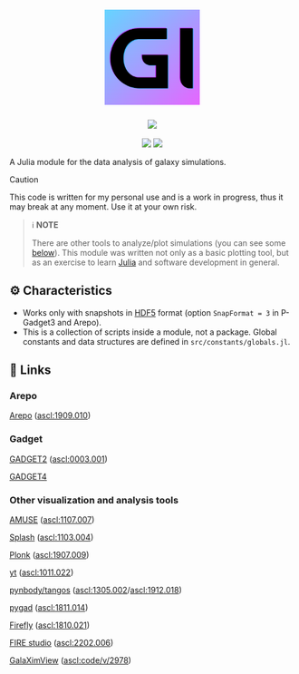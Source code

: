 <div align="center">
    <h1><img src="./docs/src/assets/logo.png"/ style="height: 6em;"></h1>
</div>

<p align="center">
    <a href="https://julialang.org"><img src="https://img.shields.io/badge/-Julia-9558B2?style=for-the-badge&logo=julia&logoColor=white"></a>
</div>

<p align="center">
    <a href="https://github.com/ezequiel92/GalaxyInspector/blob/main/LICENSE"><img src="https://img.shields.io/github/license/ezequiel92/GalaxyInspector?style=flat&logo=GNU&labelColor=2B2D2F"></a>
    <a href="https://ezequiel92.github.io/GalaxyInspector/dev/intro/"><img src="https://img.shields.io/badge/documentation-blue.svg"></a>
</p>

A Julia module for the data analysis of galaxy simulations.

> [!CAUTION]
> This code is written for my personal use and is a work in progress, thus it may break at any moment. Use it at your own risk.

> ℹ️ **NOTE**
>
> There are other tools to analyze/plot simulations (you can see some [below](https://github.com/Ezequiel92/GalaxyInspector#-links)). This module was written not only as a basic plotting tool, but as an exercise to learn [Julia](https://julialang.org/) and software development in general.

## ⚙️ Characteristics

- Works only with snapshots in [HDF5](https://www.hdfgroup.org/solutions/hdf5/) format (option `SnapFormat = 3` in P-Gadget3 and Arepo).
- This is a collection of scripts inside a module, not a package. Global constants and data structures are defined in `src/constants/globals.jl`.

## 🔗 Links

### Arepo

[Arepo](https://arepo-code.org/) ([ascl:1909.010](https://ascl.net/1909.010))

### Gadget

[GADGET2](https://wwwmpa.mpa-garching.mpg.de/gadget/) ([ascl:0003.001](https://ascl.net/0003.001))

[GADGET4](https://wwwmpa.mpa-garching.mpg.de/gadget4/)

### Other visualization and analysis tools

[AMUSE](https://www.amusecode.org/) ([ascl:1107.007](https://ascl.net/1107.007))

[Splash](https://users.monash.edu.au/~dprice/splash/) ([ascl:1103.004](https://ascl.net/1103.004))

[Plonk](https://github.com/dmentipl/plonk) ([ascl:1907.009](https://ascl.net/1907.009))

[yt](https://yt-project.org/) ([ascl:1011.022](https://ascl.net/1011.022))

[pynbody/tangos](https://pynbody.github.io/) ([ascl:1305.002](https://ascl.net/1305.002)/[ascl:1912.018](https://ascl.net/1912.018))

[pygad](https://bitbucket.org/broett/pygad/) ([ascl:1811.014](https://ascl.net/1811.014))

[Firefly](https://github.com/ageller/firefly) ([ascl:1810.021](https://ascl.net/1810.021))

[FIRE studio](https://github.com/agurvich/FIRE_studio) ([ascl:2202.006](https://ascl.net/2202.006))

[GalaXimView](https://vm-weblerma.obspm.fr/~ahalle/galaximview/) ([ascl:code/v/2978](https://ascl.net/code/v/2978))
